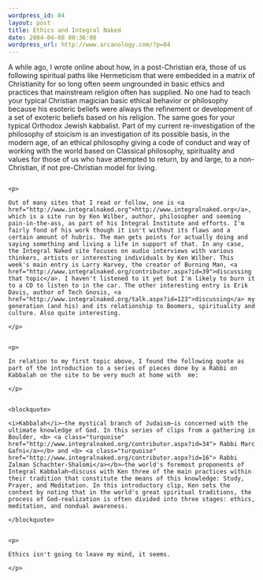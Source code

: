 ```yaml
--- 
wordpress_id: 84
layout: post
title: Ethics and Integral Naked
date: 2004-04-08 00:36:00
wordpress_url: http://www.arcanology.com/?p=84
---
```

<p>
                                                                                                                                                                                                                                                                                                                                                          A while ago, I wrote online about how, in a post-Christian era, those of us following spiritual paths like Hermeticism that were embedded in a matrix of Christianity for so long often seem ungrounded in basic ethics and practices that mainstream religion often has supplied. No one had to teach your typical Christian magician basic ethical behavior or philosophy because his esoteric beliefs were always the refinement or development of a set of exoteric beliefs based on his religion. The same goes for your typical Orthodox Jewish kabbalist. Part of my current re-investigation of the philosophy of stoicism is an investigation of its possible basis, in the modern age, of an ethical philosophy giving a code of conduct and way of working with the world based on Classical philosophy, spirituality and values for those of us who have attempted to return, by and large, to a non-Christian, if not pre-Christian model for living.
                                                                                                                                                                                                                                                                                                                                                        </p>
                                                                                                                                                                                                                                                                                                                                                        
                                                                                                                                                                                                                                                                                                                                                        <p>
                                                                                                                                                                                                                                                                                                                                                          Out of many sites that I read or follow, one is <a href="http://www.integralnaked.org">http://www.integralnaked.org</a>, which is a site run by Ken Wilber, author, philosopher and seeming pain-in-the-ass, as part of his Integral Institute and efforts. I'm fairly fond of his work though it isn't without its flaws and a certain amount of hubris. The man gets points for actually doing and saying something and living a life in support of that. In any case, the Integral Naked site focuses on audio interviews with various thinkers, artists or interesting individuals by Ken Wilber. This week's main entry is Larry Harvey, the creator of Burning Man, <a href="http://www.integralnaked.org/contributor.aspx?id=39">discussing that topic</a>. I haven't listened to it yet but I'm likely to burn it to a CD to listen to in the car. The other interesting entry is Erik Davis, author of Tech Gnosis, <a href="http://www.integralnaked.org/talk.aspx?id=123">discussing</a> my generation (and his) and its relationship to Boomers, spirituality and culture. Also quite interesting.
                                                                                                                                                                                                                                                                                                                                                        </p>
                                                                                                                                                                                                                                                                                                                                                        
                                                                                                                                                                                                                                                                                                                                                        <p>
                                                                                                                                                                                                                                                                                                                                                          In relation to my first topic above, I found the following quote as part of the introduction to a series of pieces done by a Rabbi on Kabbalah on the site to be very much at home with  me:
                                                                                                                                                                                                                                                                                                                                                        </p>
                                                                                                                                                                                                                                                                                                                                                        
                                                                                                                                                                                                                                                                                                                                                        <blockquote>
                                                                                                                                                                                                                                                                                                                                                          <i>Kabbalah</i>—the mystical branch of Judaism—is concerned with the ultimate knowledge of God. In this series of clips from a gathering in Boulder, <b> <a class="turquoise" href="http://www.integralnaked.org/contributor.aspx?id=34"> Rabbi Marc Gafni</a></b> and <b> <a class="turquoise" href="http://www.integralnaked.org/contributor.aspx?id=16"> Rabbi Zalman Schachter-Shalomi</a></b>—the world's foremost proponents of Integral Kabbalah—discuss with Ken three of the main practices within their tradition that constitute the means of this knowledge: Study, Prayer, and Meditation. In this introductory clip, Ken sets the context by noting that in the world's great spiritual traditions, the process of God-realization is often divided into three stages: ethics, meditation, and nondual awareness.
                                                                                                                                                                                                                                                                                                                                                        </blockquote>
                                                                                                                                                                                                                                                                                                                                                        
                                                                                                                                                                                                                                                                                                                                                        <p>
                                                                                                                                                                                                                                                                                                                                                          Ethics isn't going to leave my mind, it seems.
                                                                                                                                                                                                                                                                                                                                                        </p>
